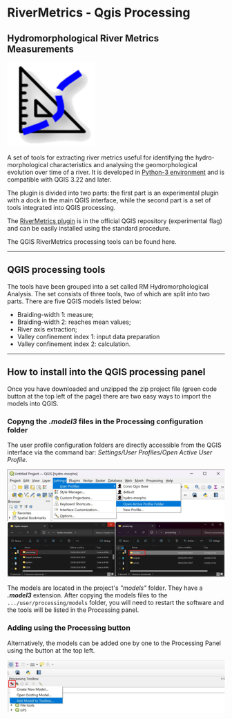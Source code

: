 # **RiverMetrics** - Qgis Processing

## Hydromorphological River Metrics Measurements 
[![RM logo con ombra](other/icons&logos/RM2.png)](other/icons&logos/RM2.png)

A set of tools for extracting river metrics useful for identifying the hydro-morphological characteristics and analysing the geomorphological evolution over time of a river.
It is developed in [Python-3 environment](www.python.org) and is compatible with QGIS 3.22 and later.

The plugin is divided into two parts: the first part is an experimental plugin with a dock in the main QGIS interface, while the second part is a set of tools integrated into QGIS processing.

The [RiverMetrics plugin](https://github.com/pierluigiderosa/RiverMetrics.git) is in the official QGIS repository (experimental flag) and can be easily installed using the standard procedure. 

The QGIS RiverMetrics processing tools can be found here.

---
## QGIS processing tools

The tools have been grouped into a set called RM Hydromorphological Analysis. The set consists of three tools, two of which are split into two parts. There are five QGIS models listed below:

* Braiding-width 1: measure;
* Braiding-width 2: reaches mean values;
* River axis extraction;
* Valley confinement index 1: input data preparation
* Valley confinement index 2: calculation.
---
## How to install into the **QGIS processing panel**
Once you have downloaded and unzipped the zip project file (green code button at the top left of the page) there are two easy ways to import the models into QGIS.

### Copyng the _.model3_ files in the Processing configuration folder 
The user profile configuration folders are directly accessible from the QGIS interface via the command bar: _Settings/User Profiles/Open Active User Profile_.

[![aprire cartella del profilo](other/images/installazione.jpg)](other/images/installazione.jpg)

The models are located in the project's _"models"_ folder. They have a _**.model3**_ extension. 
After copying the models files to the 
`.../user/processing/models` folder, you will need to restart the software and the tools will be listed in the Processing panel.

### Adding using the Processing button
Alternatively, the models can be added one by one to the Processing Panel using the button at the top left.

[![aprire cartella del profilo](other/images/pulsante_processing.jpg)](other/images/pulsante_processing.jpg)
